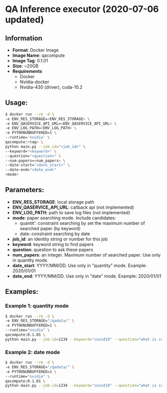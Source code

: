 # QA Inference executor (2020-07-06 updated)
## Information
- **Format**: Docker Image 
- **Image Name**: qacompute
- **Image Tag**: 0.1.01
- **Size**: ~20GB
- **Requirements**
  - Docker
  - Nvidia-docker
  - Nvidia-430 (driver), cuda-10.2
  
## Usage:
```sh
$ docker run --rm -d \
-e ENV_RES_STORAGE=<ENV_RES_STORAGE> \
-e ENV_QASERVICE_API_URL=<ENV_QASERVICE_API_URL> \
-e ENV_LOG_PATH=<ENV_LOG_PATH> \
-e PYTHONUNBUFFERED=1 \
--runtime='nvidia' \
qacompute:<tag> \
python main.py --job-id="<job_id>" \
--keyword="<keyword>" \
--question="<question>" \
--num-papers=<num_papers> \
--date-start="<date_start>" \
--date-end="<date_end>"
<mode>
```

## Parameters:
- **ENV_RES_STORAGE**: local storage path
- **ENV_QASERVICE_API_URL**: callback api (not implemented)
- **ENV_LOG_PATH**: path to save log files (not implemented)
- **mode**: paper searching mode. Include candidates:
  - quantit': constraint searching by set the maximum number of searched paper (by keyword)
  - date: constraint searching by date
- **job_id**: an identity string or number for this job 
- **keyword**: keyword string to find papers
- **question**: question to ask these papers
- **num_papers**: an integer. Maximum number of searched paper. Use only in quantity mode.
-	**date_start**: YYYY/MM/DD. Use only in "quantity" mode. Example: 2020/01/01
-	**date_end**: YYYY/MM/DD. Use only in "date" mode. Example: 2020/01/01

## Examples:
### Example 1: quantity mode
```sh
$ docker run --rm -d \
-e ENV_RES_STORAGE="/qadata/" \
-e PYTHONUNBUFFERED=1 \
--runtime="nvidia" \
qacompute:0.1.01 \
python main.py --job-id=1234 --keyword="covid19" --question="what is covid19???" --num-papers=100 quantity
```
### Example 2: date mode
```sh
$ docker run --rm -d \
-e ENV_RES_STORAGE="/qadata/" \
-e PYTHONUNBUFFERED=1 \
--runtime="nvidia" \
qacompute:0.1.01 \
python main.py --job-id=1234 --keyword="covid19" --question="what is covid19???" –date-start="2020/04/01" –date-end="2020/06/01" date
```

